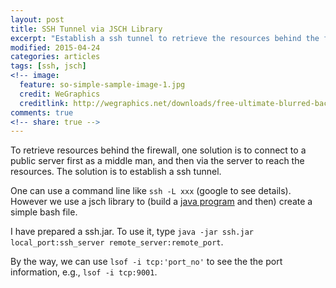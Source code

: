 ```yaml
---
layout: post
title: SSH Tunnel via JSCH Library
excerpt: "Establish a ssh tunnel to retrieve the resources behind the firewall."
modified: 2015-04-24
categories: articles
tags: [ssh, jsch]
<!-- image:
  feature: so-simple-sample-image-1.jpg
  credit: WeGraphics
  creditlink: http://wegraphics.net/downloads/free-ultimate-blurred-background-pack/ -->
comments: true
<!-- share: true -->
---
```


To retrieve resources behind the firewall, one solution is to connect to a public server first as a middle man, and then via the server to reach the resources. The solution is to establish a ssh tunnel.

One can use a command line like `ssh -L xxx` (google to see details).
However we use a jsch library to (build a [java program](https://github.com/topskychen/SSH_Tunnel) and then) create a simple bash file. 

I have prepared a ssh.jar. To use it, type `java -jar ssh.jar local_port:ssh_server remote_server:remote_port`.

By the way, we can use `lsof -i tcp:'port_no'` to see the the port information, e.g., `lsof -i tcp:9001`.




